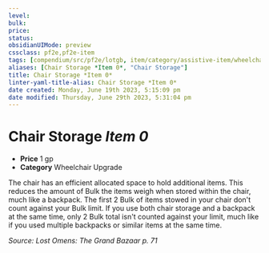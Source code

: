 ```yaml
---
level:
bulk:
price:
status:
obsidianUIMode: preview
cssclass: pf2e,pf2e-item
tags: [compendium/src/pf2e/lotgb, item/category/assistive-item/wheelchair-upgrade]
aliases: [Chair Storage *Item 0*, "Chair Storage"]
title: Chair Storage *Item 0*
linter-yaml-title-alias: Chair Storage *Item 0*
date created: Monday, June 19th 2023, 5:15:09 pm
date modified: Thursday, June 29th 2023, 5:31:04 pm
---
```


# Chair Storage *Item 0*

- **Price** 1 gp
- **Category** Wheelchair Upgrade

The chair has an efficient allocated space to hold additional items. This reduces the amount of Bulk the items weigh when stored within the chair, much like a backpack. The first 2 Bulk of items stowed in your chair don't count against your Bulk limit. If you use both chair storage and a backpack at the same time, only 2 Bulk total isn't counted against your limit, much like if you used multiple backpacks or similar items at the same time.

*Source: Lost Omens: The Grand Bazaar p. 71*
